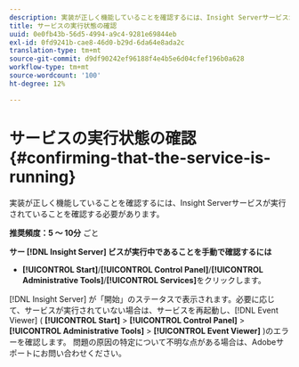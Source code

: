 ```yaml
---
description: 実装が正しく機能していることを確認するには、Insight Serverサービスが実行されていることを確認する必要があります。
title: サービスの実行状態の確認
uuid: 0e0fb43b-56d5-4994-a9c4-9281e69844eb
exl-id: 0fd9241b-cae8-46d0-b29d-6da64e8ada2c
translation-type: tm+mt
source-git-commit: d9df90242ef96188f4e4b5e6d04cfef196b0a628
workflow-type: tm+mt
source-wordcount: '100'
ht-degree: 12%

---
```


# サービスの実行状態の確認{#confirming-that-the-service-is-running}

実装が正しく機能していることを確認するには、Insight Serverサービスが実行されていることを確認する必要があります。

**推奨頻度：5 ～ 10分** ごと

**サー [!DNL Insight Server] ビスが実行中であることを手動で確認するには**

* **[!UICONTROL Start]**/**[!UICONTROL Control Panel]**/**[!UICONTROL Administrative Tools]**/**[!UICONTROL Services]**&#x200B;をクリックします。

[!DNL Insight Server] が「開始」のステータスで表示されます。必要に応じて、サービスが実行されていない場合は、サービスを再起動し、[!DNL Event Viewer] ( **[!UICONTROL Start]** > **[!UICONTROL Control Panel]** > **[!UICONTROL Administrative Tools]** > **[!UICONTROL Event Viewer]** )のエラーを確認します。 問題の原因の特定について不明な点がある場合は、Adobeサポートにお問い合わせください。
